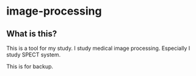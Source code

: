 # image-processing

## What is this?
This is a tool for my study. I study medical image processing. Especially I study SPECT system.

This is for backup.


